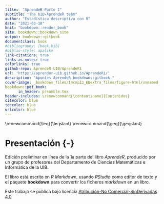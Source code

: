 ```yaml
--- 
title:  "AprendeR Parte I"
subtitle: "The UIB-AprendeR team"
author: "Estadística descriptiva con R"
date: "2021-03-18"
knit: "bookdown::render_book"
site: bookdown::bookdown_site
output: bookdown::gitbook
documentclass: book
#bibliography: [book.bib]
#biblio-style: apalike
link-citations: true
links-as-notes: true
colorlinks: true
github-repo: AprendeR-UIB/AprendeR1
url: 'https://aprender-uib.github.io/AprendeR1/'
description: "Apuntes AprendeR bookdown::gitbook."
cover-image: _bookdown_files/14cap13_EDextra_files/figure-html/unnamed-chunk-14-1.png
bookdown::pdf_book:
      in_header: preamble.tex
header-includes: \renewcommand{\contentsname}{Contenidos}
citecolor: blue
toccolor: blue
urlcolor: blue
---
```






\renewcommand{\leq}{\leqslant}
\renewcommand{\geq}{\geqslant}

# Presentación {-}

Edición preliminar en línea de la 1a parte del libro *AprendeR*, producido por un grupo de profesores del Departamento de Ciencias Matemáticas e Informática de la UIB.

El libro está escrito en *R Markdown*, usando *RStudio* como editor de texto y el paquete **bookdown** para convertir los ficheros *markdown* en un libro. 

Este trabajo se publica bajo licencia [Atribución-No Comercial-SinDerivadas 4.0](https://creativecommons.org/licenses/by-nc-nd/4.0/)


